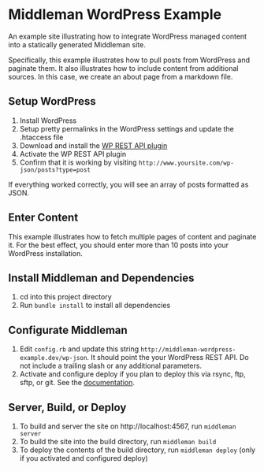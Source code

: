 # Middleman WordPress Example

An example site illustrating how to integrate WordPress managed content into a
statically generated Middleman site.

Specifically, this example illustrates how to pull posts from WordPress and
paginate them. It also illustrates how to include content from additional sources.
In this case, we create an about page from a markdown file. 

## Setup WordPress

1. Install WordPress
2. Setup pretty permalinks in the WordPress settings and update the .htaccess file
3. Download and install the [WP REST API plugin](https://wordpress.org/plugins/json-rest-api/)
4. Activate the WP REST API plugin
5. Confirm that it is working by visiting `http://www.yoursite.com/wp-json/posts?type=post`

If everything worked correctly, you will see an array of posts formatted as JSON.

## Enter Content

This example illustrates how to fetch multiple pages of content and paginate it.
For the best effect, you should enter more than 10 posts into your WordPress
installation.

## Install Middleman and Dependencies

1. cd into this project directory
2. Run `bundle install` to install all dependencies

## Configurate Middleman

1. Edit `config.rb` and update this string `http://middleman-wordpress-example.dev/wp-json`. It should point the your WordPress REST API. Do not include a trailing slash or any additional parameters.
2. Activate and configure deploy if you plan to deploy this via rsync, ftp, sftp, or git. See the [documentation](https://github.com/middleman-contrib/middleman-deploy).

## Server, Build, or Deploy

1. To build and server the site on http://localhost:4567, run `middleman server`
2. To build the site into the build directory, run `middleman build`
3. To deploy the contents of the build directory, run `middleman deploy` (only if you activated and configured deploy)
